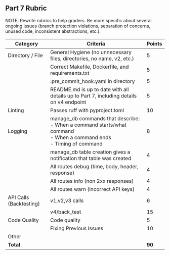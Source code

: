 ## Part 7 Rubric

NOTE: Rewrite rubrics to help graders. Be more specific about several ongoing issues (branch protection violations, separation of concerns, unused code, inconsistent abstractions, etc.).


| Category | Criteria | Points |
|----------|----------|---------|
| Directory / File | General Hygiene (no unnecessary files, directories, no name, v2, etc.) | 5 |
| | Correct Makefile, Dockerfile, and requirements.txt | 5 |
| | .pre_commit_hook.yaml in directory | 5 |
| | README.md is up to date with all details up to Part 7, including details on v4 endpoint | 5 |
| Linting | Passes ruff with pyproject.toml | 10 |
| Logging | manage_db commands that describe: <br>- When a command starts/what command<br>- When a command ends<br>- Timing of command | 8 |
| | manage_db table creation gives a notification that table was created | 4 |
| | All routes debug (time, body, header, response) | 4 |
| | All routes info (non 2xx responses) | 4 |
| | All routes warn (incorrect API keys) | 4 |
| API Calls (Backtesting) | v1,v2,v3 calls | 6 |
| | v4/back_test | 15 |
| Code Quality | Code quality | 5 |
| | Fixing Previous Issues | 10 |
| Other | | |
| **Total** | | **90** |